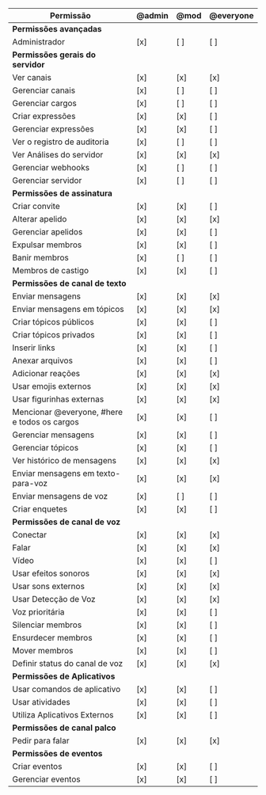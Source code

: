 | **Permissão**                                 | **@admin** | **@mod** | **@everyone** |
|-----------------------------------------------|------------|----------|---------------|
| **Permissões avançadas**                      |            |          |               |
| Administrador                                 | [x]        | [ ]      | [ ]           |
| **Permissões gerais do servidor**             |            |          |               |
| Ver canais                                    | [x]        | [x]      | [x]           |
| Gerenciar canais                              | [x]        | [ ]      | [ ]           |
| Gerenciar cargos                              | [x]        | [ ]      | [ ]           |
| Criar expressões                              | [x]        | [x]      | [ ]           |
| Gerenciar expressões                          | [x]        | [x]      | [ ]           |
| Ver o registro de auditoria                   | [x]        | [ ]      | [ ]           |
| Ver Análises do servidor                      | [x]        | [x]      | [x]           |
| Gerenciar webhooks                            | [x]        | [ ]      | [ ]           |
| Gerenciar servidor                            | [x]        | [ ]      | [ ]           |
| **Permissões de assinatura**                  |            |          |               |
| Criar convite                                 | [x]        | [x]      | [ ]           |
| Alterar apelido                               | [x]        | [x]      | [x]           |
| Gerenciar apelidos                            | [x]        | [x]      | [ ]           |
| Expulsar membros                              | [x]        | [x]      | [ ]           |
| Banir membros                                 | [x]        | [ ]      | [ ]           |
| Membros de castigo                            | [x]        | [x]      | [ ]           |
| **Permissões de canal de texto**              |            |          |               |
| Enviar mensagens                              | [x]        | [x]      | [x]           |
| Enviar mensagens em tópicos                   | [x]        | [x]      | [x]           |
| Criar tópicos públicos                        | [x]        | [x]      | [ ]           |
| Criar tópicos privados                        | [x]        | [x]      | [ ]           |
| Inserir links                                 | [x]        | [x]      | [ ]           |
| Anexar arquivos                               | [x]        | [x]      | [ ]           |
| Adicionar reações                             | [x]        | [x]      | [x]           |
| Usar emojis externos                          | [x]        | [x]      | [x]           |
| Usar figurinhas externas                      | [x]        | [x]      | [x]           |
| Mencionar @everyone, #here e todos os cargos  | [x]        | [x]      | [ ]           |
| Gerenciar mensagens                           | [x]        | [x]      | [ ]           |
| Gerenciar tópicos                             | [x]        | [x]      | [ ]           |
| Ver histórico de mensagens                    | [x]        | [x]      | [x]           |
| Enviar mensagens em texto-para-voz            | [x]        | [x]      | [x]           |
| Enviar mensagens de voz                       | [x]        | [ ]      | [ ]           |
| Criar enquetes                                | [x]        | [x]      | [ ]           |
| **Permissões de canal de voz**                |            |          |               |
| Conectar                                      | [x]        | [x]      | [x]           |
| Falar                                         | [x]        | [x]      | [x]           |
| Vídeo                                         | [x]        | [x]      | [ ]           |
| Usar efeitos sonoros                          | [x]        | [x]      | [x]           |
| Usar sons externos                            | [x]        | [x]      | [x]           |
| Usar Detecção de Voz                          | [x]        | [x]      | [x]           |
| Voz prioritária                               | [x]        | [x]      | [ ]           |
| Silenciar membros                             | [x]        | [x]      | [ ]           |
| Ensurdecer membros                            | [x]        | [x]      | [ ]           |
| Mover membros                                 | [x]        | [x]      | [ ]           |
| Definir status do canal de voz                | [x]        | [x]      | [x]           |
| **Permissões de Aplicativos**                 |            |          |               |
| Usar comandos de aplicativo                   | [x]        | [x]      | [ ]           |
| Usar atividades                               | [x]        | [x]      | [ ]           |
| Utiliza Aplicativos Externos                  | [x]        | [x]      | [ ]           |
| **Permissões de canal palco**                 |            |          |               |
| Pedir para falar                              | [x]        | [x]      | [x]           |
| **Permissões de eventos**                     |            |          |               |
| Criar eventos                                 | [x]        | [x]      | [ ]           |
| Gerenciar eventos                             | [x]        | [x]      | [ ]           |
